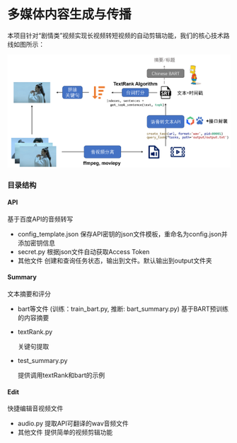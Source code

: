 # 多媒体内容生成与传播

本项目针对“剧情类”视频实现长视频转短视频的自动剪辑功能，我们的核心技术路线如图所示：

<img src="img/roadmap.png" alt="roadmap" width="800" />

### 目录结构

#### API

基于百度API的音频转写

- config_template.json
   保存API密钥的json文件模板，重命名为config.json并添加密钥信息
- secret.py
   根据json文件自动获取Access Token
- 其他文件
   创建和查询任务状态，输出到文件。默认输出到output文件夹

#### Summary

文本摘要和评分

- bart等文件 (训练：train_bart.py, 推断: bart_summary.py)
   基于BART预训练的内容摘要
   
- textRank.py

   关键句提取

- test_summary.py

   提供调用textRank和bart的示例

#### Edit

快捷编辑音视频文件

- audio.py
   提取API可翻译的wav音频文件
- 其他文件
   提供简单的视频剪辑功能
